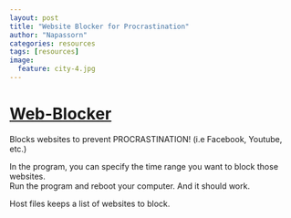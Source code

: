 ```yaml
---
layout: post
title: "Website Blocker for Procrastination"
author: "Napassorn"
categories: resources
tags: [resources]
image:
  feature: city-4.jpg
---
```


# [Web-Blocker](https://github.com/napassornl/Web-Blocker)
Blocks websites to prevent PROCRASTINATION! (i.e Facebook, Youtube, etc.)

In the program, you can specify the time range you want to block those websites.   
Run the program and reboot your computer. And it should work.

Host files keeps a list of websites to block.

